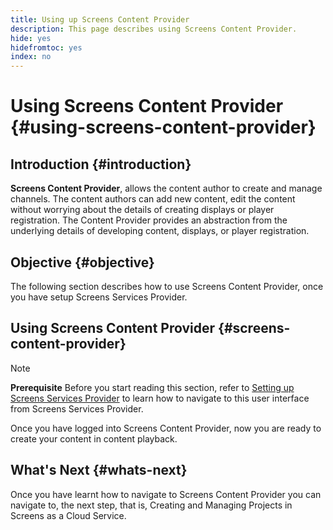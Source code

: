 ```yaml
---
title: Using up Screens Content Provider
description: This page describes using Screens Content Provider.
hide: yes
hidefromtoc: yes
index: no
---
```


# Using Screens Content Provider {#using-screens-content-provider}

## Introduction {#introduction}

**Screens Content Provider**, allows the content author to create and manage channels. The content authors can add new content, edit the content without worrying about the details of creating displays or player registration. The Content Provider provides an abstraction from the underlying details of developing content, displays, or player registration.

## Objective {#objective}

The following section describes how to use Screens Content Provider, once you have setup Screens  Services Provider.

## Using Screens Content Provider {#screens-content-provider}

>[!NOTE]
>**Prerequisite**
>Before you start reading this section, refer to [Setting up Screens Services Provider](/help/screens-cloud/setting-up-project/setting-up-screens-services-provider.md) to learn how to navigate to this user interface from Screens Services Provider.

Once you have logged into  Screens Content Provider, now you are ready to create your content in content playback.

## What's Next {#whats-next}

Once you have learnt how to navigate to Screens Content  Provider you can navigate to, the next step, that is, Creating and Managing Projects in Screens as a Cloud Service.

